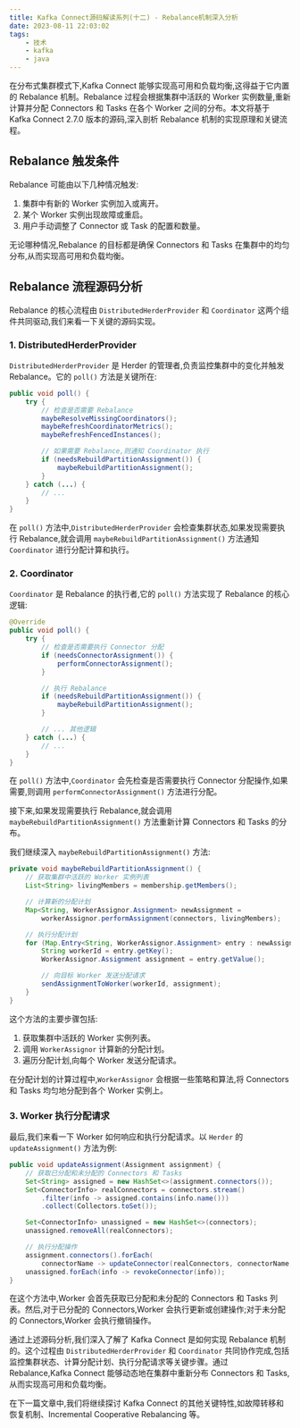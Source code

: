 ```yaml
---
title: Kafka Connect源码解读系列(十二) - Rebalance机制深入分析
date: 2023-08-11 22:03:02
tags: 
    - 技术
    - kafka
    - java
---
```



在分布式集群模式下,Kafka Connect 能够实现高可用和负载均衡,这得益于它内置的 Rebalance 机制。Rebalance 过程会根据集群中活跃的 Worker 实例数量,重新计算并分配 Connectors 和 Tasks 在各个 Worker 之间的分布。本文将基于 Kafka Connect 2.7.0 版本的源码,深入剖析 Rebalance 机制的实现原理和关键流程。

## Rebalance 触发条件

Rebalance 可能由以下几种情况触发:

1. 集群中有新的 Worker 实例加入或离开。
2. 某个 Worker 实例出现故障或重启。
3. 用户手动调整了 Connector 或 Task 的配置和数量。

无论哪种情况,Rebalance 的目标都是确保 Connectors 和 Tasks 在集群中的均匀分布,从而实现高可用和负载均衡。

## Rebalance 流程源码分析

Rebalance 的核心流程由 `DistributedHerderProvider` 和 `Coordinator` 这两个组件共同驱动,我们来看一下关键的源码实现。

### 1. DistributedHerderProvider

`DistributedHerderProvider` 是 Herder 的管理者,负责监控集群中的变化并触发 Rebalance。它的 `poll()` 方法是关键所在:

```java
public void poll() {
    try {
        // 检查是否需要 Rebalance
        maybeResolveMissingCoordinators();
        maybeRefreshCoordinatorMetrics();
        maybeRefreshFencedInstances();

        // 如果需要 Rebalance,则通知 Coordinator 执行
        if (needsRebuildPartitionAssignment()) {
            maybeRebuildPartitionAssignment();
        }
    } catch (...) {
        // ...
    }
}
```

在 `poll()` 方法中,`DistributedHerderProvider` 会检查集群状态,如果发现需要执行 Rebalance,就会调用 `maybeRebuildPartitionAssignment()` 方法通知 `Coordinator` 进行分配计算和执行。

### 2. Coordinator

`Coordinator` 是 Rebalance 的执行者,它的 `poll()` 方法实现了 Rebalance 的核心逻辑:

```java
@Override
public void poll() {
    try {
        // 检查是否需要执行 Connector 分配
        if (needsConnectorAssignment()) {
            performConnectorAssignment();
        }

        // 执行 Rebalance
        if (needsRebuildPartitionAssignment()) {
            maybeRebuildPartitionAssignment();
        }

        // ... 其他逻辑
    } catch (...) {
        // ...
    }
}
```

在 `poll()` 方法中,`Coordinator` 会先检查是否需要执行 Connector 分配操作,如果需要,则调用 `performConnectorAssignment()` 方法进行分配。

接下来,如果发现需要执行 Rebalance,就会调用 `maybeRebuildPartitionAssignment()` 方法重新计算 Connectors 和 Tasks 的分布。

我们继续深入 `maybeRebuildPartitionAssignment()` 方法:

```java
private void maybeRebuildPartitionAssignment() {
    // 获取集群中活跃的 Worker 实例列表
    List<String> livingMembers = membership.getMembers();

    // 计算新的分配计划
    Map<String, WorkerAssignor.Assignment> newAssignment =
        workerAssignor.performAssignment(connectors, livingMembers);

    // 执行分配计划
    for (Map.Entry<String, WorkerAssignor.Assignment> entry : newAssignment.entrySet()) {
        String workerId = entry.getKey();
        WorkerAssignor.Assignment assignment = entry.getValue();

        // 向目标 Worker 发送分配请求
        sendAssignmentToWorker(workerId, assignment);
    }
}
```

这个方法的主要步骤包括:

1. 获取集群中活跃的 Worker 实例列表。
2. 调用 `WorkerAssignor` 计算新的分配计划。
3. 遍历分配计划,向每个 Worker 发送分配请求。

在分配计划的计算过程中,`WorkerAssignor` 会根据一些策略和算法,将 Connectors 和 Tasks 均匀地分配到各个 Worker 实例上。

### 3. Worker 执行分配请求

最后,我们来看一下 Worker 如何响应和执行分配请求。以 `Herder` 的 `updateAssignment()` 方法为例:

```java
public void updateAssignment(Assignment assignment) {
    // 获取已分配和未分配的 Connectors 和 Tasks
    Set<String> assigned = new HashSet<>(assignment.connectors());
    Set<ConnectorInfo> realConnectors = connectors.stream()
        .filter(info -> assigned.contains(info.name()))
        .collect(Collectors.toSet());

    Set<ConnectorInfo> unassigned = new HashSet<>(connectors);
    unassigned.removeAll(realConnectors);

    // 执行分配操作
    assignment.connectors().forEach(
        connectorName -> updateConnector(realConnectors, connectorName, assignment));
    unassigned.forEach(info -> revokeConnector(info));
}
```

在这个方法中,Worker 会首先获取已分配和未分配的 Connectors 和 Tasks 列表。然后,对于已分配的 Connectors,Worker 会执行更新或创建操作;对于未分配的 Connectors,Worker 会执行撤销操作。

通过上述源码分析,我们深入了解了 Kafka Connect 是如何实现 Rebalance 机制的。这个过程由 `DistributedHerderProvider` 和 `Coordinator` 共同协作完成,包括监控集群状态、计算分配计划、执行分配请求等关键步骤。通过 Rebalance,Kafka Connect 能够动态地在集群中重新分布 Connectors 和 Tasks,从而实现高可用和负载均衡。

在下一篇文章中,我们将继续探讨 Kafka Connect 的其他关键特性,如故障转移和恢复机制、Incremental Cooperative Rebalancing 等。